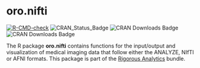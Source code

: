 # oro.nifti

<!-- badges: start -->
[![R-CMD-check](https://github.com/muschellij2/oro.nifti/actions/workflows/R-CMD-check.yaml/badge.svg)](https://github.com/muschellij2/oro.nifti/actions/workflows/R-CMD-check.yaml)
![CRAN_Status_Badge](http://www.r-pkg.org/badges/version/oro.nifti)
![CRAN Downloads Badge](http://cranlogs.r-pkg.org/badges/grand-total/oro.nifti)
![CRAN Downloads Badge](http://cranlogs.r-pkg.org/badges/oro.nifti)
<!-- badges: end -->

The R package **oro.nifti** contains functions for the input/output and visualization of medical imaging data that follow either the ANALYZE, NIfTI or AFNI formats.  This package is part of the [Rigorous Analytics](https://rigorousanalytics.blogspot.com) bundle.
